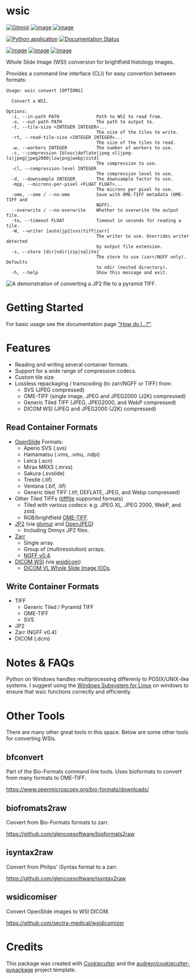 # wsic

[![Gitmoji](https://img.shields.io/badge/gitmoji-%20%F0%9F%98%9C%20%F0%9F%98%8D-FFDD67.svg)](https://gitmoji.dev)
[![image](https://img.shields.io/badge/code%20style-black-000000.svg)](https://github.com/psf/black)
[![image](https://img.shields.io/badge/license-MIT-blue.svg)](https://opensource.org/licenses/MIT)

[![Python application](https://github.com/John-P/wsic/actions/workflows/python-app.yml/badge.svg?branch=dev)](https://github.com/John-P/wsic/actions/workflows/python-app.yml)
[![Documentation
Status](https://readthedocs.org/projects/pip/badge/?version=stable)](https://wsic.readthedocs.io/en/latest/)

[![image](https://img.shields.io/pypi/v/wsic)](https://pypi.org/project/wsic/)
[![image](https://codecov.io/gh/John-P/wsic/branch/main/graph/badge.svg?token=ICCWDKJG5J)](https://codecov.io/gh/John-P/wsic)
[![image](https://deepsource.io/gh/John-P/wsic.svg/?label=active+issues&show_trend=true&token=D-sO1mhzQv1n9FPl0RFaAfGt)](https://deepsource.io/gh/John-P/wsic/?ref=repository-badge)

Whole Slide Image (WSI) conversion for brightfield histology images.

Provides a command line interface (CLI) for easy convertion between
formats:

```
Usage: wsic convert [OPTIONS]

  Convert a WSI.

Options:
  -i, --in-path PATH              Path to WSI to read from.
  -o, --out-path PATH             The path to output to.
  -t, --tile-size <INTEGER INTEGER>...
                                  The size of the tiles to write.
  -rt, --read-tile-size <INTEGER INTEGER>...
                                  The size of the tiles to read.
  -w, --workers INTEGER           The number of workers to use.
  -c, --compression [blosc|deflate|jpeg xl|jpeg-ls|jpeg|jpeg2000|lzw|png|webp|zstd]
                                  The compression to use.
  -cl, --compression-level INTEGER
                                  The compression level to use.
  -d, --downsample INTEGER        The downsample factor to use.
  -mpp, --microns-per-pixel <FLOAT FLOAT>...
                                  The microns per pixel to use.
  -ome, --ome / --no-ome          Save with OME-TIFF metadata (OME-TIFF and
                                  NGFF).
  --overwrite / --no-overwrite    Whether to overwrite the output file.
  -to, --timeout FLOAT            Timeout in seconds for reading a tile.
  -W, --writer [auto|jp2|svs|tiff|zarr]
                                  The writer to use. Overrides writer detected
                                  by output file extension.
  -s, --store [dir|ndir|zip|sqlite]
                                  The store to use (zarr/NGFF only). Defaults
                                  to ndir (nested directory).
  -h, --help                      Show this message and exit.
```

![A demonstration of converting a JP2 file to a pyramid
TIFF.](https://github.com/John-P/wsic/raw/main/docs/_static/wsic_convert_demo.gif)

# Getting Started

For basic usage see the documentation page ["How do
I...?"](https://wsic.readthedocs.io/en/latest/how_do_i.html).

# Features

- Reading and writing several container formats.
- Support for a wide range of compression codecs.
- Custom tile size
- Lossless repackaging / transcoding (to zarr/NGFF or TIFF) from:
  - SVS (JPEG compressed)
  - OME-TIFF (single image, JPEG and JPEG2000 (J2K) compressed)
  - Generic Tiled TIFF (JPEG, JPEG2000, and WebP compressed)
  - DICOM WSI (JPEG and JPEG2000 (J2K) compressed)

## Read Container Formats

- [OpenSlide](https://openslide.org/) Formats:
  - Aperio SVS (.svs)
  - Hamamatsu (.vms, .vmu, .ndpi)
  - Leica (.scn)
  - Mirax MRXS (.mrxs)
  - Sakura (.svslide)
  - Trestle (.tif)
  - Ventana (.bif, .tif)
  - Generic tiled TIFF (.tif; DEFLATE, JPEG, and Webp
    compressed)
- Other Tiled TIFFs
  ([tifffile](https://github.com/cgohlke/tifffile) supported
  formats)
  - Tiled with various codecs: e.g. JPEG XL, JPEG 2000, WebP, and zstd.
  - RGB/brightfield [OME-TIFF](https://docs.openmicroscopy.org/ome-model/5.6.3/ome-tiff/).
- [JP2](https://jpeg.org/jpeg2000/) (via
  [glymur](https://glymur.readthedocs.io/en/latest/) and
  [OpenJPEG](https://www.openjpeg.org/))
  - Including Omnyx JP2 files.
- [Zarr](https://zarr.readthedocs.io/en/stable/)
  - Single array.
  - Group of (multiresolution) arrays.
  - [NGFF v0.4](https://ngff.openmicroscopy.org/0.4/index.html).
- [DICOM WSI](https://dicom.nema.org/dicom/dicomwsi/) (via
  [wsidicom](https://github.com/imi-bigpicture/wsidicom))
  - [DICOM VL Whole Slide Image IODs](https://dicom.innolitics.com/ciods/vl-whole-slide-microscopy-image).

## Write Container Formats

- TIFF
  - Generic Tiled / Pyramid TIFF
  - OME-TIFF
  - SVS
- JP2
- Zarr (NGFF v0.4)
- DICOM (.dcm)

# Notes & FAQs

Python on Windows handles multiprocessing differenly to POSIX/UNIX-like
systems. I suggest using the [Windows Subsystem for
Linux](https://learn.microsoft.com/en-us/windows/wsl/about) on windows
to ensure that wsic functions correctly and efficiently.

# Other Tools

There are many other great tools in this space. Below are some other
tools for converting WSIs.

## bfconvert

Part of the Bio-Formats command line tools. Uses bioformats to convert
from many formats to OME-TIFF.

<https://www.openmicroscopy.org/bio-formats/downloads/>

## biofromats2raw

Convert from Bio-Formats formats to zarr.

<https://github.com/glencoesoftware/bioformats2raw>

## isyntax2raw

Convert from Philips' iSyntax format to a zarr.

<https://github.com/glencoesoftware/isyntax2raw>

## wsidicomiser

Convert OpenSlide images to WSI DICOM.

<https://github.com/sectra-medical/wsidicomizer>

# Credits

This package was created with
[Cookiecutter](https://github.com/audreyr/cookiecutter) and the
[audreyr/cookiecutter-pypackage](https://github.com/audreyr/cookiecutter-pypackage)
project template.
